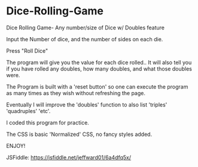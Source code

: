 # Dice-Rolling-Game
Dice Rolling Game- Any number/size of Dice w/ Doubles feature

Input the Number of dice, and the number of sides on each die.

Press "Roll Dice"

The program will give you the value for each dice rolled..  It will also tell you if you have rolled any doubles, how many doubles, and what those doubles were.

The Program is built with a 'reset button' so one can execute the program as many times as they wish without refreshing the page.

Eventually I will improve the 'doubles' function to also list 'triples' 'quadruples' 'etc'.

I coded this program for practice.

The CSS is basic 'Normalized' CSS, no fancy styles added.

ENJOY!

JSFiddle:  https://jsfiddle.net/jeffward01/6a4dfq5x/

